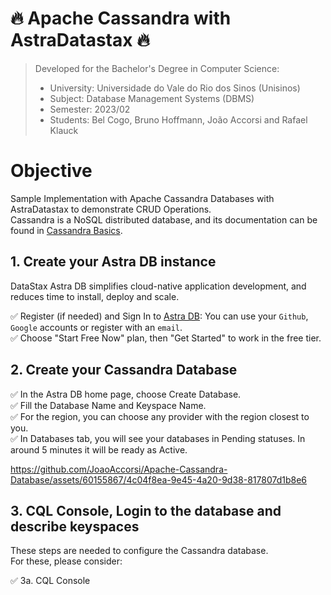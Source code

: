 # 🔥 Apache Cassandra with AstraDatastax 🔥

> Developed for the Bachelor's Degree in Computer Science:
> - University: Universidade do Vale do Rio dos Sinos (Unisinos)
> - Subject: Database Management Systems (DBMS)
> - Semester: 2023/02
> - Students: Bel Cogo, Bruno Hoffmann, João Accorsi and Rafael Klauck

# Objective

Sample Implementation with Apache Cassandra Databases with AstraDatastax to demonstrate CRUD Operations.  
Cassandra is a NoSQL distributed database, and its documentation can be found in [Cassandra Basics](https://cassandra.apache.org/_/cassandra-basics.html).

## 1. Create your Astra DB instance
DataStax Astra DB simplifies cloud-native application development, and reduces time to install, deploy and scale.

✅ Register (if needed) and Sign In to [Astra DB](https://astra.datastax.com): You can use your `Github`, `Google` accounts or register with an `email`.  <br />
✅ Choose "Start Free Now" plan, then "Get Started" to work in the free tier.

## 2. Create your Cassandra Database

✅ In the Astra DB home page, choose Create Database.  <br />
✅ Fill the Database Name and Keyspace Name.  <br />
✅ For the region, you can choose any provider with the region closest to you.  <br />
✅ In Databases tab, you will see your databases in Pending statuses. In around 5 minutes it will be ready as Active.

https://github.com/JoaoAccorsi/Apache-Cassandra-Database/assets/60155867/4c04f8ea-9e45-4a20-9d38-817807d1b8e6

## 3. CQL Console, Login to the database and describe keyspaces

These steps are needed to configure the Cassandra database.  <br />
For these, please consider:

✅ 3a. CQL Console
